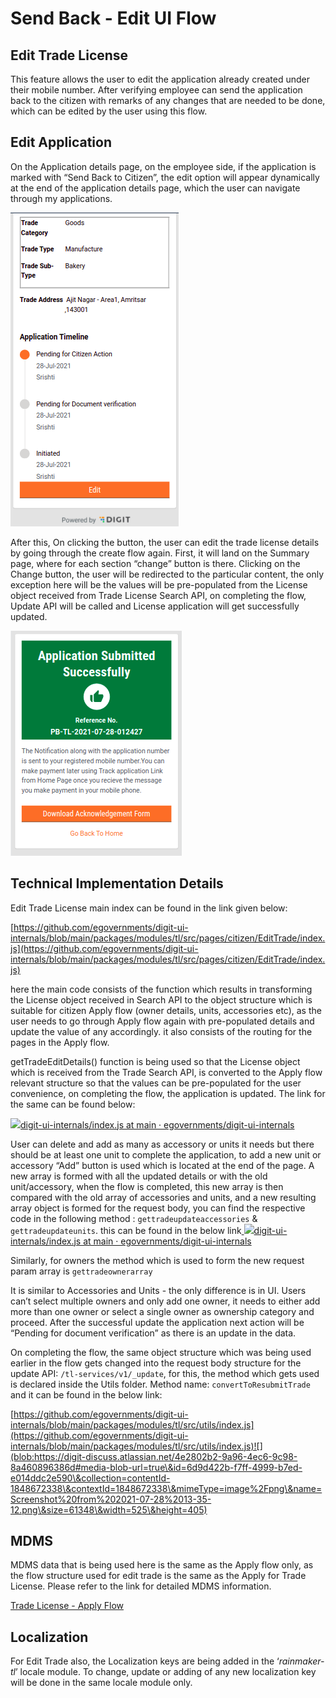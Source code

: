 # Send Back - Edit UI Flow

## **Edit Trade License**

This feature allows the user to edit the application already created under their mobile number. After verifying employee can send the application back to the citizen with remarks of any changes that are needed to be done, which can be edited by the user using this flow.

## **Edit Application**

On the Application details page, on the employee side, if the application is marked with “Send Back to Citizen”, the edit option will appear dynamically at the end of the application details page, which the user can navigate through my applications.

![](<../../../../../.gitbook/assets/image (166).png>)

After this, On clicking the button, the user can edit the trade license details by going through the create flow again. First, it will land on the Summary page, where for each section “change” button is there. Clicking on the Change button, the user will be redirected to the particular content, the only exception here will be the values will be pre-populated from the License object received from Trade License Search API, on completing the flow, Update API will be called and License application will get successfully updated.

![Acknowledgement Screen](<../../../../../.gitbook/assets/image (125).png>)

## **Technical Implementation Details**

Edit Trade License main index can be found in the link given below:

[https://github.com/egovernments/digit-ui-internals/blob/main/packages/modules/tl/src/pages/citizen/EditTrade/index.js](https://github.com/egovernments/digit-ui-internals/blob/main/packages/modules/tl/src/pages/citizen/EditTrade/index.js)

here the main code consists of the function which results in transforming the License object received in Search API to the object structure which is suitable for citizen Apply flow (owner details, units, accessories etc), as the user needs to go through Apply flow again with pre-populated details and update the value of any accordingly. it also consists of the routing for the pages in the Apply flow.

getTradeEditDetails() function is being used so that the License object which is received from the Trade Search API, is converted to the Apply flow relevant structure so that the values can be pre-populated for the user convenience, on completing the flow, the application is updated. The link for the same can be found below:

[![](https://github.com/fluidicon.png)digit-ui-internals/index.js at main · egovernments/digit-ui-internals](https://github.com/egovernments/digit-ui-internals/blob/main/packages/modules/tl/src/pages/citizen/EditTrade/index.js)

User can delete and add as many as accessory or units it needs but there should be at least one unit to complete the application, to add a new unit or accessory “Add” button is used which is located at the end of the page. A new array is formed with all the updated details or with the old unit/accessory, when the flow is completed, this new array is then compared with the old array of accessories and units, and a new resulting array object is formed for the request body, you can find the respective code in the following method : `gettradeupdateaccessories` & `gettradeupdateunits`. this can be found in the below link[ ![](https://github.com/fluidicon.png)digit-ui-internals/index.js at main · egovernments/digit-ui-internals](https://github.com/egovernments/digit-ui-internals/blob/main/packages/modules/tl/src/utils/index.js)

Similarly, for owners the method which is used to form the new request param array is `gettradeownerarray`

It is similar to Accessories and Units - the only difference is in UI. Users can’t select multiple owners and only add one owner, it needs to either add more than one owner or select a single owner as ownership category and proceed. After the successful update the application next action will be “Pending for document verification” as there is an update in the data.

On completing the flow, the same object structure which was being used earlier in the flow gets changed into the request body structure for the update API: `/tl-services/v1/_update`, for this, the method which gets used is declared inside the Utils folder. Method name: `convertToResubmitTrade` and it can be found in the below link:

[https://github.com/egovernments/digit-ui-internals/blob/main/packages/modules/tl/src/utils/index.js](https://github.com/egovernments/digit-ui-internals/blob/main/packages/modules/tl/src/utils/index.js)![](blob:https://digit-discuss.atlassian.net/4e2802b2-9a96-4ec6-9c98-8a460896386d#media-blob-url=true\&id=6d9d422b-f7ff-4999-b7ed-e014ddc2e590\&collection=contentId-1848672338\&contextId=1848672338\&mimeType=image%2Fpng\&name=Screenshot%20from%202021-07-28%2013-35-12.png\&size=61348\&width=525\&height=405)

## **MDMS**

MDMS data that is being used here is the same as the Apply flow only, as the flow structure used for edit trade is the same as the Apply for Trade License. Please refer to the link for detailed MDMS information.

[Trade License - Apply Flow](./)

## **Localization**

For Edit Trade also, the Localization keys are being added in the ‘_rainmaker-tl_’ locale module. To change, update or adding of any new localization key will be done in the same locale module only.
